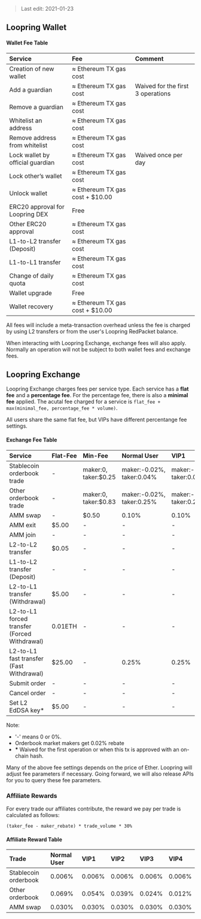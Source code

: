 
> Last edit: 2021-01-23

## Loopring Wallet

#### Wallet Fee Table
Service | Fee | Comment
:--- | :--- | :--- |
Creation of new wallet | ≈ Ethereum TX gas cost |  
Add a guardian | ≈ Ethereum TX gas cost | Waived for the first 3 operations
Remove a guardian | ≈ Ethereum TX gas cost |  
Whitelist an address | ≈ Ethereum TX gas cost |  
Remove address from whitelist | ≈ Ethereum TX gas cost |  
Lock wallet by official guardian | ≈ Ethereum TX gas cost | Waived once per day
Lock other’s wallet | ≈ Ethereum TX gas cost |  
Unlock wallet | ≈ Ethereum TX gas cost + $10.00|  
ERC20 approval for Loopring DEX | Free |  
Other ERC20 approval | ≈ Ethereum TX gas cost |  
L1-to-L2 transfer (Deposit) | ≈ Ethereum TX gas cost |  
L1-to-L1 transfer | ≈ Ethereum TX gas cost |  
Change of daily quota | ≈ Ethereum TX gas cost |
Wallet upgrade | Free |  
Wallet recovery | ≈ Ethereum TX gas cost + $10.00 |

All fees will include a meta-transaction overhead unless the fee is charged by using L2 transfers or from the user's Loopring RedPacket balance.

When interacting with Loopring Exchange, exchange fees will also apply. Normally an operation will not be subject to both wallet fees and exchange fees.

## Loopring Exchange

Loopring Exchange charges fees per service type. Each service has a **flat fee** and a **percentage fee**. For the percentage fee, there is also a **minimal fee** applied.
 The acutal fee charged for a service is `flat_fee + max(minimal_fee, percentage_fee * volume)`.

All users share the same flat fee, but VIPs have different percentange fee settings.

#### Exchange Fee Table
Service | Flat-Fee | Min-Fee | Normal User | VIP1 | VIP2 | VIP3 | VIP4
:--- | :--- | :--- | :--- | :--- | :--- | :--- | :---
Stablecoin orderbook trade | - | maker:0, taker:$0.25 | maker:-0.02%, taker:0.04% | maker:-0.02%, taker:0.04% | maker:-0.02%, taker:0.04% | maker:-0.02%, taker:0.04% | maker:-0.02%, taker:0.04%
Other orderbook trade | - | maker:0, taker:$0.83 | maker:-0.02%, taker:0.25% | maker:-0.02%, taker:0.20% | maker:-0.02%, taker:0.15% | maker:-0.02%, taker:0.10% | maker:-0.02%, taker:0.06%
AMM swap | - | $0.50 | 0.10% | 0.10% | 0.10% | 0.10% | 0.06%
AMM exit | $5.00 | - | - | - | - | - | -
AMM join | - | - | - | - | - | - | -
L2-to-L2 transfer | $0.05 | - | - | - | - | - | -
L1-to-L2 transfer (Deposit) | - | - | - | - | - | - | -
L2-to-L1 transfer (Withdrawal) | $5.00 | - | - | - | - | - | -
L2-to-L1 forced transfer (Forced Withdrawal) | 0.01ETH | - | - | - | - | - | -
L2-to-L1 fast transfer (Fast Withdrawal) | $25.00 | - | 0.25% | 0.25% | 0.25% | 0.25% | 0.25%
Submit order | - | - | - | - | - | - | -
Cancel order | - | - | - | - | - | - | -
Set L2 EdDSA key* | $5.00 | - | - | - | - | - | -

Note:

-  '-' means 0 or 0%.
-  Orderbook market makers get 0.02% rebate
- __*__ Waived for the first operation or when this tx is approved with an on-chain hash.


Many of the above fee settings depends on the price of Ether. Loopring will adjust fee parameters if necessary. Going forward, we will also release APIs for you to query these fee parameters.

### Affiliate Rewards

For every trade our affiliates contribute, the reward we pay per trade is calculated as follows:

`
(taker_fee - maker_rebate) * trade_volume * 30%
`

#### Affiliate Reward Table
Trade  | Normal User | VIP1 | VIP2 | VIP3 | VIP4
:--- | :--- | :--- | :--- | :--- | :---
Stablecoin orderbook | 0.006% | 0.006%| 0.006% | 0.006% | 0.006%
Other orderbook | 0.069% | 0.054% | 0.039% | 0.024% | 0.012%
AMM swap | 0.030%	 |0.030%	 |0.030%	 |0.030%	 |0.030%